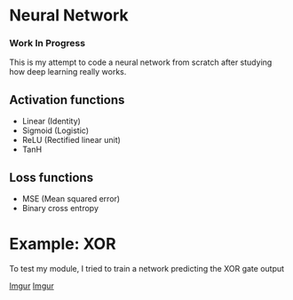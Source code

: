 # Neural Network
### Work In Progress
This is my attempt to code a neural network from scratch after studying how deep learning really works.

## Activation functions
* Linear (Identity)
* Sigmoid (Logistic)
* ReLU (Rectified linear unit)
* TanH

## Loss functions
* MSE (Mean squared error)
* Binary cross entropy

# Example: XOR
To test my module, I tried to train a network predicting the XOR gate output

[Imgur](https://i.imgur.com/VXcARZu.png)
[Imgur](https://i.imgur.com/wLL6cOD.png)
